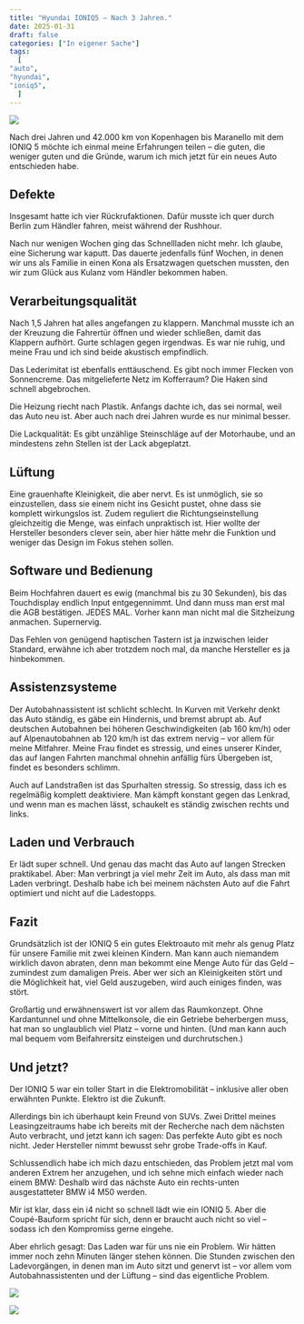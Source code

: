 ```yaml
---
title: "Hyundai IONIQ5 – Nach 3 Jahren."
date: 2025-01-31
draft: false
categories: ["In eigener Sache"]
tags:
  [
"auto",
"hyundai",
"ioniq5",
  ]
---
```


![](/images/ioniq5/ioniq5.jpg)

Nach drei Jahren und 42.000 km von Kopenhagen bis Maranello mit dem IONIQ 5 möchte ich einmal meine Erfahrungen teilen – die guten, die weniger guten und die Gründe, warum ich mich jetzt für ein neues Auto entschieden habe.

## Defekte

Insgesamt hatte ich vier Rückrufaktionen. Dafür musste ich quer durch Berlin zum Händler fahren, meist während der Rushhour.

Nach nur wenigen Wochen ging das Schnellladen nicht mehr. Ich glaube, eine Sicherung war kaputt. Das dauerte jedenfalls fünf Wochen, in denen wir uns als Familie in einen Kona als Ersatzwagen quetschen mussten, den wir zum Glück aus Kulanz vom Händler bekommen haben.

## Verarbeitungsqualität

Nach 1,5 Jahren hat alles angefangen zu klappern. Manchmal musste ich an der Kreuzung die Fahrertür öffnen und wieder schließen, damit das Klappern aufhört. Gurte schlagen gegen irgendwas. Es war nie ruhig, und meine Frau und ich sind beide akustisch empfindlich.

Das Lederimitat ist ebenfalls enttäuschend. Es gibt noch immer Flecken von Sonnencreme. Das mitgelieferte Netz im Kofferraum? Die Haken sind schnell abgebrochen.

Die Heizung riecht nach Plastik. Anfangs dachte ich, das sei normal, weil das Auto neu ist. Aber auch nach drei Jahren wurde es nur minimal besser.

Die Lackqualität: Es gibt unzählige Steinschläge auf der Motorhaube, und an mindestens zehn Stellen ist der Lack abgeplatzt.

## Lüftung

Eine grauenhafte Kleinigkeit, die aber nervt. Es ist unmöglich, sie so einzustellen, dass sie einem nicht ins Gesicht pustet, ohne dass sie komplett wirkungslos ist. Zudem reguliert die Richtungseinstellung gleichzeitig die Menge, was einfach unpraktisch ist. Hier wollte der Hersteller besonders clever sein, aber hier hätte mehr die Funktion und weniger das Design im Fokus stehen sollen.

## Software und Bedienung

Beim Hochfahren dauert es ewig (manchmal bis zu 30 Sekunden), bis das Touchdisplay endlich Input entgegennimmt. Und dann muss man erst mal die AGB bestätigen. JEDES MAL. Vorher kann man nicht mal die Sitzheizung anmachen. Supernervig.

Das Fehlen von genügend haptischen Tastern ist ja inzwischen leider Standard, erwähne ich aber trotzdem noch mal, da manche Hersteller es ja hinbekommen.

## Assistenzsysteme

Der Autobahnassistent ist schlicht schlecht. In Kurven mit Verkehr denkt das Auto ständig, es gäbe ein Hindernis, und bremst abrupt ab. Auf deutschen Autobahnen bei höheren Geschwindigkeiten (ab 160 km/h) oder auf Alpenautobahnen ab 120 km/h ist das extrem nervig – vor allem für meine Mitfahrer. Meine Frau findet es stressig, und eines unserer Kinder, das auf langen Fahrten manchmal ohnehin anfällig fürs Übergeben ist, findet es besonders schlimm.

Auch auf Landstraßen ist das Spurhalten stressig. So stressig, dass ich es regelmäßig komplett deaktiviere. Man kämpft konstant gegen das Lenkrad, und wenn man es machen lässt, schaukelt es ständig zwischen rechts und links.

## Laden und Verbrauch

Er lädt super schnell. Und genau das macht das Auto auf langen Strecken praktikabel. Aber: Man verbringt ja viel mehr Zeit im Auto, als dass man mit Laden verbringt. Deshalb habe ich bei meinem nächsten Auto auf die Fahrt optimiert und nicht auf die Ladestopps.

## Fazit

Grundsätzlich ist der IONIQ 5 ein gutes Elektroauto mit mehr als genug Platz für unsere Familie mit zwei kleinen Kindern. Man kann auch niemandem wirklich davon abraten, denn man bekommt eine Menge Auto für das Geld – zumindest zum damaligen Preis. Aber wer sich an Kleinigkeiten stört und die Möglichkeit hat, viel Geld auszugeben, wird auch einiges finden, was stört.

Großartig und erwähnenswert ist vor allem das Raumkonzept. Ohne Kardantunnel und ohne Mittelkonsole, die ein Getriebe beherbergen muss, hat man so unglaublich viel Platz – vorne und hinten. (Und man kann auch mal bequem vom Beifahrersitz einsteigen und durchrutschen.)

## Und jetzt?

Der IONIQ 5 war ein toller Start in die Elektromobilität – inklusive aller oben erwähnten Punkte. Elektro ist die Zukunft.

Allerdings bin ich überhaupt kein Freund von SUVs. Zwei Drittel meines Leasingzeitraums habe ich bereits mit der Recherche nach dem nächsten Auto verbracht, und jetzt kann ich sagen: Das perfekte Auto gibt es noch nicht. Jeder Hersteller nimmt bewusst sehr grobe Trade-offs in Kauf.

Schlussendlich habe ich mich dazu entschieden, das Problem jetzt mal vom anderen Extrem her anzugehen, und ich sehne mich einfach wieder nach einem BMW: Deshalb wird das nächste Auto ein rechts-unten ausgestatteter BMW i4 M50 werden.

Mir ist klar, dass ein i4 nicht so schnell lädt wie ein IONIQ 5. Aber die Coupé-Bauform spricht für sich, denn er braucht auch nicht so viel – sodass ich den Kompromiss gerne eingehe.

Aber ehrlich gesagt: Das Laden war für uns nie ein Problem. Wir hätten immer noch zehn Minuten länger stehen können. Die Stunden zwischen den Ladevorgängen, in denen man im Auto sitzt und genervt ist – vor allem vom Autobahnassistenten und der Lüftung – sind das eigentliche Problem.

![](/images/ioniq5/tirol.jpg)

![](/images/ioniq5/stpeter.jpg)
